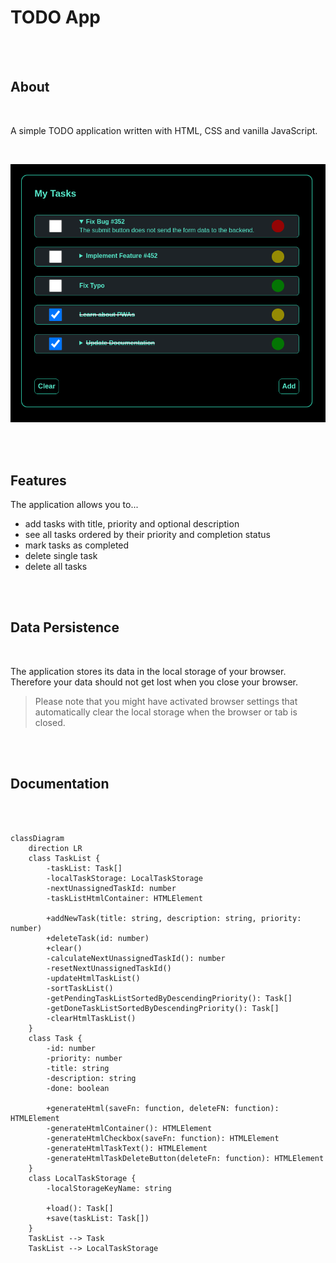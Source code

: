 # **TODO App**
<br>
<br>

## **About**
<br>

A simple TODO application written with HTML, CSS and vanilla JavaScript.

<br>

![Screenshot](./screenshots/screenshot-todo-app.png)

<br>
<br>

## **Features**

The application allows you to...
* add tasks with title, priority and optional description
* see all tasks ordered by their priority and completion status
* mark tasks as completed
* delete single task
* delete all tasks

<br>
<br>

## **Data Persistence**
<br>

The application stores its data in the local storage of your browser. Therefore your data should not get lost when you close your browser. 

>Please note that you might have activated browser settings that automatically clear the local storage when the browser or tab is closed.

<br>
<br>

## **Documentation**
<br>
<br>

```mermaid
classDiagram
    direction LR
    class TaskList {
        -taskList: Task[] 
        -localTaskStorage: LocalTaskStorage 
        -nextUnassignedTaskId: number
        -taskListHtmlContainer: HTMLElement 

        +addNewTask(title: string, description: string, priority: number)
        +deleteTask(id: number)
        +clear()
        -calculateNextUnassignedTaskId(): number
        -resetNextUnassignedTaskId()
        -updateHtmlTaskList()
        -sortTaskList()
        -getPendingTaskListSortedByDescendingPriority(): Task[]
        -getDoneTaskListSortedByDescendingPriority(): Task[]
        -clearHtmlTaskList()
    }
    class Task {
        -id: number
        -priority: number
        -title: string
        -description: string
        -done: boolean

        +generateHtml(saveFn: function, deleteFN: function): HTMLElement
        -generateHtmlContainer(): HTMLElement
        -generateHtmlCheckbox(saveFn: function): HTMLElement
        -generateHtmlTaskText(): HTMLElement
        -generateHtmlTaskDeleteButton(deleteFn: function): HTMLElement
    }
    class LocalTaskStorage {
        -localStorageKeyName: string

        +load(): Task[]
        +save(taskList: Task[])
    }
    TaskList --> Task
    TaskList --> LocalTaskStorage


```